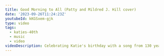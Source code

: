 ```yaml
---
title: Good Morning to All (Patty and Mildred J. Hill cover)
date: '2023-09-26T11:24:23Z'
youtubeId: kKGSxem-gjk
type: video
tags:
  - katies-40th
  - music
  - video
videoDescription: Celebrating Katie's birthday with a song from 130 years ago!
---
```


